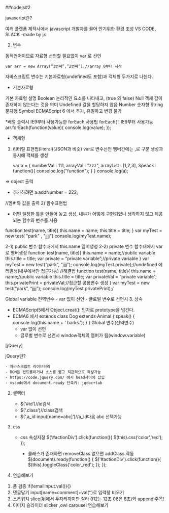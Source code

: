##nodejs#2

javascript란?


여러 플랫폼 제작사에서 javascript 개발자를 끌어 안기위한 환경 조성
VS CODE, SLACK -made by js

2. 변수

동적언어이므로 자료형 선언할 필요없이 var 로 선언

	var arr = new Array(“1번째”,”2번째”);//array 0부터 시작
 자바스크립트 변수는 기본자료형(undefined도 포함)과 객체형 두가지로 나뉜다.
- 기본자료형

기본 자료형	설명
Boolean	논리적인 요소를 나타내고, (true 와 false)
Null	객체 값이 존재하지 않는다는 것을 의미
Undefined	값을 할당하지 않음
Number	숫자형
String	문자형
Symbol	ECMAScript 6 에서 추가, 유일하고 변경 불가

*배열 출력시 IE9부터 사용가능한 forEach 사용법
	forEach( ! IE9부터 사용가능
		arr.forEach(function(value){
    		console.log(value);
		});

- 객체형

1) 리터럴 표현법(literal)(JSON과 비슷)
var로 변수선언
멤버간에는 ,로 구분
생성과 동시에 객체를 생성

	var a = {
    numberVal : 111,
    arrayVal : "zzz",
    arrayList : [1,2,3],
    Speack : function(){
        consoloe.log("function");
    }
}
console.log(a);

=> object 출력
- 추가하려면 a.addNumber = 222;

//멤버와 값을 출력
2) 함수표현법

- 어떤 일정한 틀을 만들어 놓고 생성, 내부가 어떻게 구현되었나 생각하지 않고 제공되는 함수와 변수를 사용

function test(name, title){
    this.name = name;
    this.title = title;
}
var myTest = new test( "park" , "jjjj")
console.log(myTest.name);

2-1) public 변수
   함수내에서 this.name 멤버생성
2-2) private 변수
   함수내에서 var로 멤버생성
	function test(name, title){
		this.name = name;//public variable
		this.title = title;
		var private = “private variable”;//private variable
	}
	var myTest = new test(“park”, “jjjj”);
	console.log(myTest.private);//undefined 에러발생(내부에서만 접근가능)
	//해결법
	function test(name, title){
		this.name = name;//public variable
		this.title = title;
		var privateVal = “private variable”;
		this.privatePrint = privateVal;//접근할 공용변수 생성
	}
	var myTest = new test(“park”, “jjjj”);
	console.log(myTest.privatePrint);/

Global variable 전역변수
	- var 없이 선언
	- 글로벌 변수로 선언시 
3. 상속
  - ECMAScript5에서 Object.creat(): 인자로 prototype을 넘긴다.
  - ECMA6 에서 extends
	    class Dog extends Animal {
  		     speak() {
    			console.log(this.name + ' barks.');
  		}
	}
Global 변수(전역변수)
	- var 없이 선언
	- 글로벌 변수로 선언시 window객체의 멤버가 됨(window.variable)
	

[jQuery]

jQuery란?

	- 자바스크립트 라이브러리
	- DOM을 컨트롤하거나 소스를 짧고 직관적으로 작성가능
	- https://code.jquery.com/ 에서 head사이에 삽입
	- vscode에서 document.ready 단축키: jqdoc+tab

2. 셀렉터

	- $(‘#id’)//id검색
	- $(‘.class’)//class검색
	- $(‘.a_id input[name=abc]’)//a_id다음 abc 선택가능
3. css
	- css 속성지정
		$(‘#actionDiv’).click(function(){
			$(this).css(‘color’,’red’);
		});

		- 클래스가 존재하면 removeClass 없으면 addClass 작동 
			$(document).ready(function() {
  				  $('#actionDiv').click(function(){
        					$(this).toggleClass('color_red');
   				});
			});

4. 연습해보기

 1) 폼 검증 if(!emailInput.val()){}
 2) 댓글달기 input[name=comment]+val(‘’)로 입력창 비우기
 3) 스톱워치 slice(뒤에서 두자리까지만 잘라 012는 12초 08은 8초)와 append 주목!
 4) 이미지 슬라이더 slicker ,owl carousel 연습해보기
